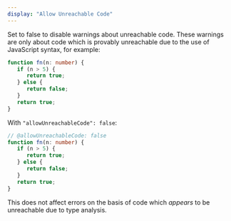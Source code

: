 ```yaml
---
display: "Allow Unreachable Code"
---
```


Set to false to disable warnings about unreachable code.
These warnings are only about code which is provably unreachable due to the use of JavaScript syntax, for example:

```ts
function fn(n: number) {
   if (n > 5) {
      return true;
   } else {
      return false;
   }
   return true;
}
```

With `"allowUnreachableCode": false`:

```ts
// @allowUnreachableCode: false
function fn(n: number) {
   if (n > 5) {
      return true;
   } else {
      return false;
   }
   return true;
}
```

This does not affect errors on the basis of code which *appears* to be unreachable due to type analysis.
